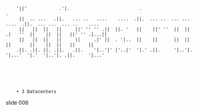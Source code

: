         '||'            .'|.                          .                              .
         ||  .. ...   .||.   ... ..   ....    ....  .||.  ... ..  ... ...    ....  .||.  ... ...  ... ..    ....
         ||   ||  ||   ||     ||' '' '' .||  ||. '   ||    ||' ''  ||  ||  .|   ''  ||    ||  ||   ||' '' .|...||
         ||   ||  ||   ||     ||     .|' ||  . '|..  ||    ||      ||  ||  ||       ||    ||  ||   ||     ||
        .||. .||. ||. .||.   .||.    '|..'|' |'..|'  '|.' .||.     '|..'|.  '|...'  '|.'  '|..'|. .||.     '|...'






        • 3 Datacenters

















































































slide 006
